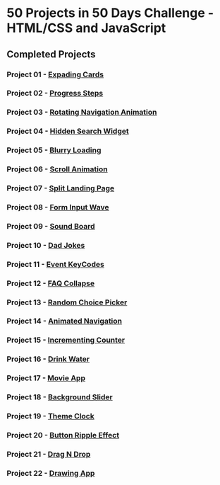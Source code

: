 # 50 Projects in 50 Days Challenge - HTML/CSS and JavaScript

## Completed Projects

### Project 01 - [Expading Cards](https://mazhar31.github.io/expading-cards/)
### Project 02 - [Progress Steps](https://mazhar31.github.io/progress-steps/)
### Project 03 - [Rotating Navigation Animation](https://mazhar31.github.io/rotating-nav-animation/)
### Project 04 - [Hidden Search Widget](https://mazhar31.github.io/hidden-search/)
### Project 05 - [Blurry Loading](https://mazhar31.github.io/blurry-loading/)
### Project 06 - [Scroll Animation](https://mazhar31.github.io/scroll-animation/)
### Project 07 - [Split Landing Page](https://mazhar31.github.io/split-landing-page/)
### Project 08 - [Form Input Wave](https://mazhar31.github.io/form-input-wave/)
### Project 09 - [Sound Board](https://mazhar31.github.io/sound-board/)
### Project 10 - [Dad Jokes](https://mazhar31.github.io/dad-jokes/)
### Project 11 - [Event KeyCodes](https://mazhar31.github.io/event-keycodes/)
### Project 12 - [FAQ Collapse](https://mazhar31.github.io/faq-collapse/)
### Project 13 - [Random Choice Picker](https://mazhar31.github.io/random-choice-picker/)
### Project 14 - [Animated Navigation](https://mazhar31.github.io/animated-navigation/)
### Project 15 - [Incrementing Counter](https://mazhar31.github.io/incrementing-counter/)
### Project 16 - [Drink Water](https://mazhar31.github.io/drink-water/)
### Project 17 - [Movie App](https://mazhar31.github.io/movie-app/)
### Project 18 - [Background Slider](https://mazhar31.github.io/background-slider/)
### Project 19 - [Theme Clock](https://mazhar31.github.io/theme-clock/)
### Project 20 - [Button Ripple Effect](https://mazhar31.github.io/button-ripple-effect/)
### Project 21 - [Drag N Drop](https://mazhar31.github.io/drag-n-drop/)
### Project 22 - [Drawing App](https://mazhar31.github.io/drawing-app/)
